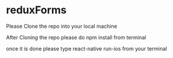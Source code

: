 # reduxForms

Please Clone the repo into your local machine

After Cloning the repo please do npm install from terminal 

once it is done please type react-native run-ios from your terminal
